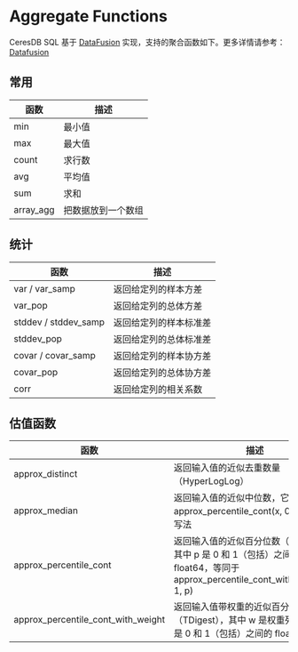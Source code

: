 # Aggregate Functions

CeresDB SQL 基于 [DataFusion](https://github.com/CeresDB/arrow-datafusion) 实现，支持的聚合函数如下。更多详情请参考： [Datafusion](https://github.com/CeresDB/arrow-datafusion/blob/master/docs/source/user-guide/sql/aggregate_functions.md)

## 常用

| 函数      | 描述               |
| --------- | ------------------ |
| min       | 最小值             |
| max       | 最大值             |
| count     | 求行数             |
| avg       | 平均值             |
| sum       | 求和               |
| array_agg | 把数据放到一个数组 |

## 统计

| 函数                 | 描述                   |
| -------------------- | ---------------------- |
| var / var_samp       | 返回给定列的样本方差   |
| var_pop              | 返回给定列的总体方差   |
| stddev / stddev_samp | 返回给定列的样本标准差 |
| stddev_pop           | 返回给定列的总体标准差 |
| covar / covar_samp   | 返回给定列的样本协方差 |
| covar_pop            | 返回给定列的总体协方差 |
| corr                 | 返回给定列的相关系数   |

## 估值函数

| 函数                               | 描述                                                                                                                            |
| ---------------------------------- | ------------------------------------------------------------------------------------------------------------------------------- |
| approx_distinct                    | 返回输入值的近似去重数量（HyperLogLog）                                                                                         |
| approx_median                      | 返回输入值的近似中位数，它是 approx_percentile_cont(x, 0.5) 的简单写法                                                          |
| approx_percentile_cont             | 返回输入值的近似百分位数（TDigest），其中 p 是 0 和 1（包括）之间的 float64，等同于 approx_percentile_cont_with_weight(x, 1, p) |
| approx_percentile_cont_with_weight | 返回输入值带权重的近似百分位数（TDigest），其中 w 是权重列表达式，p 是 0 和 1（包括）之间的 float64                             |
